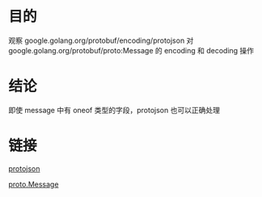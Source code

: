 # 目的

观察 google.golang.org/protobuf/encoding/protojson 对 
google.golang.org/protobuf/proto:Message 的 encoding 和 decoding 操作

# 结论

即使 message 中有 oneof 类型的字段，protojson 也可以正确处理

# 链接

[protojson](https://pkg.go.dev/google.golang.org/protobuf@v1.28.1/encoding/protojson)

[proto.Message](https://pkg.go.dev/google.golang.org/protobuf@v1.28.1/proto#Message)
